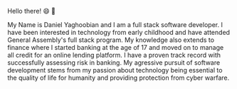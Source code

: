 Hello there! :smile:	:wave:

My Name is Daniel Yaghoobian and I am a full stack software developer. I have been interested in technology from early childhood and have attended General Assembly's full stack program. My knowledge also extends to finance where I started banking at the age of 17 and moved on to manage all credit for an online lending platform. I have a proven track record with successfully assessing risk in banking. My agressive pursuit of software development stems from my passion about technology being essential to the quality of life for humanity and providing protection from cyber warfare. 
